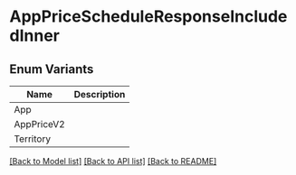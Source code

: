# AppPriceScheduleResponseIncludedInner

## Enum Variants

| Name | Description |
|---- | -----|
| App |  |
| AppPriceV2 |  |
| Territory |  |

[[Back to Model list]](../README.md#documentation-for-models) [[Back to API list]](../README.md#documentation-for-api-endpoints) [[Back to README]](../README.md)



